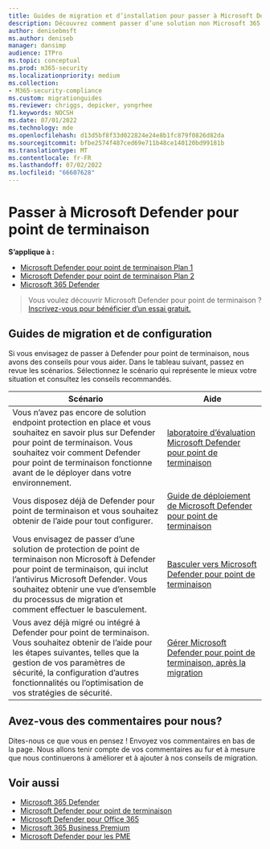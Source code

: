 ```yaml
---
title: Guides de migration et d’installation pour passer à Microsoft Defender pour point de terminaison
description: Découvrez comment passer d’une solution non Microsoft 365 Defender à Microsoft Defender pour point de terminaison
author: denisebmsft
ms.author: deniseb
manager: dansimp
audience: ITPro
ms.topic: conceptual
ms.prod: m365-security
ms.localizationpriority: medium
ms.collection:
- M365-security-compliance
ms.custom: migrationguides
ms.reviewer: chriggs, depicker, yongrhee
f1.keywords: NOCSH
ms.date: 07/01/2022
ms.technology: mde
ms.openlocfilehash: d13d5bf8f33d022824e24e8b1fc879f0826d82da
ms.sourcegitcommit: bfbe2574f487ced69e711b48ce140120bd99181b
ms.translationtype: MT
ms.contentlocale: fr-FR
ms.lasthandoff: 07/02/2022
ms.locfileid: "66607628"
---
```

# <a name="move-to-microsoft-defender-for-endpoint"></a>Passer à Microsoft Defender pour point de terminaison

**S’applique à :**
- [Microsoft Defender pour point de terminaison Plan 1](https://go.microsoft.com/fwlink/p/?linkid=2154037)
- [Microsoft Defender pour point de terminaison Plan 2](https://go.microsoft.com/fwlink/p/?linkid=2154037)
- [Microsoft 365 Defender](https://go.microsoft.com/fwlink/?linkid=2118804)

> Vous voulez découvrir Microsoft Defender pour point de terminaison ? [Inscrivez-vous pour bénéficier d’un essai gratuit.](https://signup.microsoft.com/create-account/signup?products=7f379fee-c4f9-4278-b0a1-e4c8c2fcdf7e&ru=https://aka.ms/MDEp2OpenTrial?ocid=docs-wdatp-exposedapis-abovefoldlink)

## <a name="migration-and-setup-guides"></a>Guides de migration et de configuration

Si vous envisagez de passer à Defender pour point de terminaison, nous avons des conseils pour vous aider. Dans le tableau suivant, passez en revue les scénarios. Sélectionnez le scénario qui représente le mieux votre situation et consultez les conseils recommandés.

|Scénario|Aide|
|---|---|
|Vous n’avez pas encore de solution endpoint protection en place et vous souhaitez en savoir plus sur Defender pour point de terminaison. Vous souhaitez voir comment Defender pour point de terminaison fonctionne avant de le déployer dans votre environnement.|[laboratoire d’évaluation Microsoft Defender pour point de terminaison](evaluation-lab.md)|
|Vous disposez déjà de Defender pour point de terminaison et vous souhaitez obtenir de l’aide pour tout configurer.|[Guide de déploiement de Microsoft Defender pour point de terminaison](deployment-phases.md)|
|Vous envisagez de passer d’une solution de protection de point de terminaison non Microsoft à Defender pour point de terminaison, qui inclut l’antivirus Microsoft Defender. Vous souhaitez obtenir une vue d’ensemble du processus de migration et comment effectuer le basculement.|[Basculer vers Microsoft Defender pour point de terminaison](switch-to-mde-overview.md)|
|Vous avez déjà migré ou intégré à Defender pour point de terminaison. Vous souhaitez obtenir de l’aide pour les étapes suivantes, telles que la gestion de vos paramètres de sécurité, la configuration d’autres fonctionnalités ou l’optimisation de vos stratégies de sécurité.|[Gérer Microsoft Defender pour point de terminaison, après la migration](manage-mde-post-migration.md)|


## <a name="do-you-have-feedback-for-us"></a>Avez-vous des commentaires pour nous?

Dites-nous ce que vous en pensez ! Envoyez vos commentaires en bas de la page. Nous allons tenir compte de vos commentaires au fur et à mesure que nous continuerons à améliorer et à ajouter à nos conseils de migration.

## <a name="see-also"></a>Voir aussi

- [Microsoft 365 Defender](/microsoft-365/security/defender/microsoft-365-defender)
- [Microsoft Defender pour point de terminaison](/windows/security/threat-protection)
- [Microsoft Defender pour Office 365](/microsoft-365/security/office-365-security/office-365-atp)
- [Microsoft 365 Business Premium](../../business-premium/index.md)
- [Microsoft Defender pour les PME](../defender-business/mdb-overview.md)